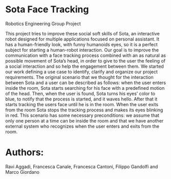 # Sota Face Tracking
Robotics Engineering Group Project

This project tries to improve these social soft skills of
Sota, an interactive robot designed for multiple applications
focused on personal assistant. It has a human-friendly look,
with funny humanoids eyes, so it is a perfect subject for
starting a human-robot interaction. Our goal is to improve
the communication with a face tracking process combined
with an as natural as possible movement of Sota’s head, in
order to give to the user the feeling of a social interaction
and so help the engagement between them.
We started our work defining a use case to identify, clarify
and organize our project requirements. The original scenario
that we thought for the interaction between Sota and a user
can be described as follows: when the user enters inside the
room, Sota starts searching for his face with a predefined
motion of the head. Then, when the user is found, Sota turns
his eyes’ color to blue, to notify that the process is started,
and it waves hello. After that it starts tracking the users face
until he is in the room. When the user exits from the room
Sota stops the tracking process and makes its eyes blinking
in red. This scenario has some necessary preconditions: we
assume that only one person at a time can be inside the room
and that we have another external system who recognizes
when the user enters and exits from the room.

# Authors:
Ravi Aggadi, Francesca Canale, Francesca Cantoni, Filippo Gandolfi and Marco Giordano

